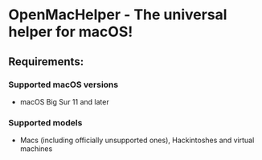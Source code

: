 # OpenMacHelper - The universal helper for macOS!


## Requirements:

### Supported macOS versions
* macOS Big Sur 11 and later

### Supported models
* Macs (including officially unsupported ones), Hackintoshes and virtual machines
